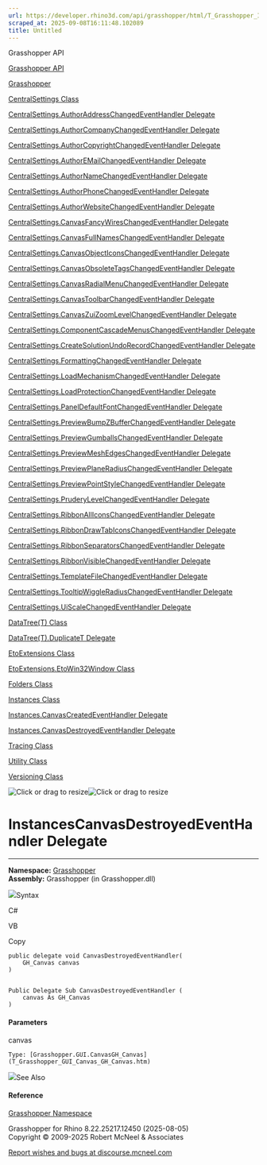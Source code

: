 ```yaml
---
url: https://developer.rhino3d.com/api/grasshopper/html/T_Grasshopper_Instances_CanvasDestroyedEventHandler.htm
scraped_at: 2025-09-08T16:11:48.102089
title: Untitled
---
```


Grasshopper API

[Grasshopper API](../html/723c01da-9986-4db2-8f53-6f3a7494df75.htm
"Grasshopper API")

[Grasshopper](../html/N_Grasshopper.htm "Grasshopper")

[CentralSettings Class](../html/T_Grasshopper_CentralSettings.htm
"CentralSettings Class")

[CentralSettings.AuthorAddressChangedEventHandler
Delegate](../html/T_Grasshopper_CentralSettings_AuthorAddressChangedEventHandler.htm
"CentralSettings.AuthorAddressChangedEventHandler Delegate")

[CentralSettings.AuthorCompanyChangedEventHandler
Delegate](../html/T_Grasshopper_CentralSettings_AuthorCompanyChangedEventHandler.htm
"CentralSettings.AuthorCompanyChangedEventHandler Delegate")

[CentralSettings.AuthorCopyrightChangedEventHandler
Delegate](../html/T_Grasshopper_CentralSettings_AuthorCopyrightChangedEventHandler.htm
"CentralSettings.AuthorCopyrightChangedEventHandler Delegate")

[CentralSettings.AuthorEMailChangedEventHandler
Delegate](../html/T_Grasshopper_CentralSettings_AuthorEMailChangedEventHandler.htm
"CentralSettings.AuthorEMailChangedEventHandler Delegate")

[CentralSettings.AuthorNameChangedEventHandler
Delegate](../html/T_Grasshopper_CentralSettings_AuthorNameChangedEventHandler.htm
"CentralSettings.AuthorNameChangedEventHandler Delegate")

[CentralSettings.AuthorPhoneChangedEventHandler
Delegate](../html/T_Grasshopper_CentralSettings_AuthorPhoneChangedEventHandler.htm
"CentralSettings.AuthorPhoneChangedEventHandler Delegate")

[CentralSettings.AuthorWebsiteChangedEventHandler
Delegate](../html/T_Grasshopper_CentralSettings_AuthorWebsiteChangedEventHandler.htm
"CentralSettings.AuthorWebsiteChangedEventHandler Delegate")

[CentralSettings.CanvasFancyWiresChangedEventHandler
Delegate](../html/T_Grasshopper_CentralSettings_CanvasFancyWiresChangedEventHandler.htm
"CentralSettings.CanvasFancyWiresChangedEventHandler Delegate")

[CentralSettings.CanvasFullNamesChangedEventHandler
Delegate](../html/T_Grasshopper_CentralSettings_CanvasFullNamesChangedEventHandler.htm
"CentralSettings.CanvasFullNamesChangedEventHandler Delegate")

[CentralSettings.CanvasObjectIconsChangedEventHandler
Delegate](../html/T_Grasshopper_CentralSettings_CanvasObjectIconsChangedEventHandler.htm
"CentralSettings.CanvasObjectIconsChangedEventHandler Delegate")

[CentralSettings.CanvasObsoleteTagsChangedEventHandler
Delegate](../html/T_Grasshopper_CentralSettings_CanvasObsoleteTagsChangedEventHandler.htm
"CentralSettings.CanvasObsoleteTagsChangedEventHandler Delegate")

[CentralSettings.CanvasRadialMenuChangedEventHandler
Delegate](../html/T_Grasshopper_CentralSettings_CanvasRadialMenuChangedEventHandler.htm
"CentralSettings.CanvasRadialMenuChangedEventHandler Delegate")

[CentralSettings.CanvasToolbarChangedEventHandler
Delegate](../html/T_Grasshopper_CentralSettings_CanvasToolbarChangedEventHandler.htm
"CentralSettings.CanvasToolbarChangedEventHandler Delegate")

[CentralSettings.CanvasZuiZoomLevelChangedEventHandler
Delegate](../html/T_Grasshopper_CentralSettings_CanvasZuiZoomLevelChangedEventHandler.htm
"CentralSettings.CanvasZuiZoomLevelChangedEventHandler Delegate")

[CentralSettings.ComponentCascadeMenusChangedEventHandler
Delegate](../html/T_Grasshopper_CentralSettings_ComponentCascadeMenusChangedEventHandler.htm
"CentralSettings.ComponentCascadeMenusChangedEventHandler Delegate")

[CentralSettings.CreateSolutionUndoRecordChangedEventHandler
Delegate](../html/T_Grasshopper_CentralSettings_CreateSolutionUndoRecordChangedEventHandler.htm
"CentralSettings.CreateSolutionUndoRecordChangedEventHandler Delegate")

[CentralSettings.FormattingChangedEventHandler
Delegate](../html/T_Grasshopper_CentralSettings_FormattingChangedEventHandler.htm
"CentralSettings.FormattingChangedEventHandler Delegate")

[CentralSettings.LoadMechanismChangedEventHandler
Delegate](../html/T_Grasshopper_CentralSettings_LoadMechanismChangedEventHandler.htm
"CentralSettings.LoadMechanismChangedEventHandler Delegate")

[CentralSettings.LoadProtectionChangedEventHandler
Delegate](../html/T_Grasshopper_CentralSettings_LoadProtectionChangedEventHandler.htm
"CentralSettings.LoadProtectionChangedEventHandler Delegate")

[CentralSettings.PanelDefaultFontChangedEventHandler
Delegate](../html/T_Grasshopper_CentralSettings_PanelDefaultFontChangedEventHandler.htm
"CentralSettings.PanelDefaultFontChangedEventHandler Delegate")

[CentralSettings.PreviewBumpZBufferChangedEventHandler
Delegate](../html/T_Grasshopper_CentralSettings_PreviewBumpZBufferChangedEventHandler.htm
"CentralSettings.PreviewBumpZBufferChangedEventHandler Delegate")

[CentralSettings.PreviewGumballsChangedEventHandler
Delegate](../html/T_Grasshopper_CentralSettings_PreviewGumballsChangedEventHandler.htm
"CentralSettings.PreviewGumballsChangedEventHandler Delegate")

[CentralSettings.PreviewMeshEdgesChangedEventHandler
Delegate](../html/T_Grasshopper_CentralSettings_PreviewMeshEdgesChangedEventHandler.htm
"CentralSettings.PreviewMeshEdgesChangedEventHandler Delegate")

[CentralSettings.PreviewPlaneRadiusChangedEventHandler
Delegate](../html/T_Grasshopper_CentralSettings_PreviewPlaneRadiusChangedEventHandler.htm
"CentralSettings.PreviewPlaneRadiusChangedEventHandler Delegate")

[CentralSettings.PreviewPointStyleChangedEventHandler
Delegate](../html/T_Grasshopper_CentralSettings_PreviewPointStyleChangedEventHandler.htm
"CentralSettings.PreviewPointStyleChangedEventHandler Delegate")

[CentralSettings.PruderyLevelChangedEventHandler
Delegate](../html/T_Grasshopper_CentralSettings_PruderyLevelChangedEventHandler.htm
"CentralSettings.PruderyLevelChangedEventHandler Delegate")

[CentralSettings.RibbonAllIconsChangedEventHandler
Delegate](../html/T_Grasshopper_CentralSettings_RibbonAllIconsChangedEventHandler.htm
"CentralSettings.RibbonAllIconsChangedEventHandler Delegate")

[CentralSettings.RibbonDrawTabIconsChangedEventHandler
Delegate](../html/T_Grasshopper_CentralSettings_RibbonDrawTabIconsChangedEventHandler.htm
"CentralSettings.RibbonDrawTabIconsChangedEventHandler Delegate")

[CentralSettings.RibbonSeparatorsChangedEventHandler
Delegate](../html/T_Grasshopper_CentralSettings_RibbonSeparatorsChangedEventHandler.htm
"CentralSettings.RibbonSeparatorsChangedEventHandler Delegate")

[CentralSettings.RibbonVisibleChangedEventHandler
Delegate](../html/T_Grasshopper_CentralSettings_RibbonVisibleChangedEventHandler.htm
"CentralSettings.RibbonVisibleChangedEventHandler Delegate")

[CentralSettings.TemplateFileChangedEventHandler
Delegate](../html/T_Grasshopper_CentralSettings_TemplateFileChangedEventHandler.htm
"CentralSettings.TemplateFileChangedEventHandler Delegate")

[CentralSettings.TooltipWiggleRadiusChangedEventHandler
Delegate](../html/T_Grasshopper_CentralSettings_TooltipWiggleRadiusChangedEventHandler.htm
"CentralSettings.TooltipWiggleRadiusChangedEventHandler Delegate")

[CentralSettings.UiScaleChangedEventHandler
Delegate](../html/T_Grasshopper_CentralSettings_UiScaleChangedEventHandler.htm
"CentralSettings.UiScaleChangedEventHandler Delegate")

[DataTree(T) Class](../html/T_Grasshopper_DataTree_1.htm "DataTree\(T\)
Class")

[DataTree(T).DuplicateT
Delegate](../html/T_Grasshopper_DataTree_1_DuplicateT.htm
"DataTree\(T\).DuplicateT Delegate")

[EtoExtensions Class](../html/T_Grasshopper_EtoExtensions.htm "EtoExtensions
Class")

[EtoExtensions.EtoWin32Window
Class](../html/T_Grasshopper_EtoExtensions_EtoWin32Window.htm
"EtoExtensions.EtoWin32Window Class")

[Folders Class](../html/T_Grasshopper_Folders.htm "Folders Class")

[Instances Class](../html/T_Grasshopper_Instances.htm "Instances Class")

[Instances.CanvasCreatedEventHandler
Delegate](../html/T_Grasshopper_Instances_CanvasCreatedEventHandler.htm
"Instances.CanvasCreatedEventHandler Delegate")

[Instances.CanvasDestroyedEventHandler
Delegate](../html/T_Grasshopper_Instances_CanvasDestroyedEventHandler.htm
"Instances.CanvasDestroyedEventHandler Delegate")

[Tracing Class](../html/T_Grasshopper_Tracing.htm "Tracing Class")

[Utility Class](../html/T_Grasshopper_Utility.htm "Utility Class")

[Versioning Class](../html/T_Grasshopper_Versioning.htm "Versioning Class")

![Click or drag to resize](../icons/TocOpen.gif)![Click or drag to
resize](../icons/TocClose.gif)

# InstancesCanvasDestroyedEventHandler Delegate  
  
---  
  
**Namespace:** [Grasshopper](N_Grasshopper.htm)  
**Assembly:** Grasshopper (in Grasshopper.dll)

![](../icons/SectionExpanded.png)Syntax

C#

VB

Copy

    
    
    public delegate void CanvasDestroyedEventHandler(
    	GH_Canvas canvas
    )
    
    
    Public Delegate Sub CanvasDestroyedEventHandler ( 
    	canvas As GH_Canvas
    )

#### Parameters

canvas

    Type: [Grasshopper.GUI.CanvasGH_Canvas](T_Grasshopper_GUI_Canvas_GH_Canvas.htm)  

![](../icons/SectionExpanded.png)See Also

#### Reference

[Grasshopper Namespace](N_Grasshopper.htm)

Grasshopper for Rhino 8.22.25217.12450 (2025-08-05)  
Copyright © 2009-2025 Robert McNeel & Associates

[Report wishes and bugs at
discourse.mcneel.com](https://discourse.mcneel.com/c/grasshopper)

